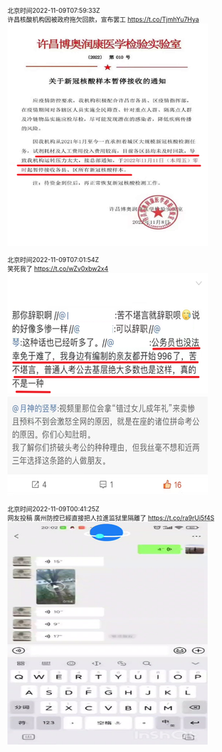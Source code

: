 北京时间2022-11-09T07:59:33Z<br>许昌核酸机构因被政府拖欠回款，宣布罢工 https://t.co/TjmhYu7Hya<br><img src='/temp/image/2022/o-Month-11/1590131942783344642_0.jpg' width='450' height='500'><br><br>北京时间2022-11-09T07:01:54Z<br>笑死我了 https://t.co/wZv0xbw2x4<br><img src='/temp/image/2022/o-Month-11/1590117436568653824_0.jpg' width='450' height='500'><br><br>北京时间2022-11-09T00:41:25Z<br>网友投稿
廣州防控已經直接把人拉進监狱里隔離了 https://t.co/ra9rUi5f4S<br><img src='/temp/video/2022/o-Month-11/q-Day-09/whyyoutouzhele/1590021685457350656_0.jpg' width='450' height='500'><br><br>